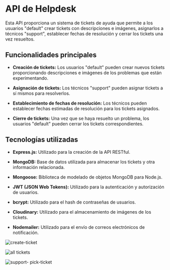 # API de Helpdesk

Esta API proporciona un sistema de tickets de ayuda que permite a los usuarios "default" crear tickets con descripciones e imágenes, asignarlos a técnicos "support", establecer fechas de resolución y cerrar los tickets una vez resueltos.

## Funcionalidades principales

- **Creación de tickets:** Los usuarios "default" pueden crear nuevos tickets proporcionando descripciones e imágenes de los problemas que están experimentando.

- **Asignación de tickets:** Los técnicos "support" pueden asignar tickets a sí mismos para resolverlos.

- **Establecimiento de fechas de resolución:** Los técnicos pueden establecer fechas estimadas de resolución para los tickets asignados.

- **Cierre de tickets:** Una vez que se haya resuelto un problema, los usuarios "default" pueden cerrar los tickets correspondientes.

## Tecnologías utilizadas

- **Express.js:** Utilizado para la creación de la API RESTful.

- **MongoDB:** Base de datos utilizada para almacenar los tickets y otra información relacionada.

- **Mongoose:** Biblioteca de modelado de objetos MongoDB para Node.js.

- **JWT (JSON Web Tokens):** Utilizado para la autenticación y autorización de usuarios.

- **bcrypt:** Utilizado para el hash de contraseñas de usuarios.

- **Cloudinary:** Utilizado para el almacenamiento de imágenes de los tickets.

- **Nodemailer:** Utilizado para el envío de correos electrónicos de notificación.


![create-ticket](https://github.com/UlisesOrnelasR/tickets-app-api/assets/99143567/39a8d430-f84c-416e-8378-3f6993453942)


![all tickets](https://github.com/UlisesOrnelasR/tickets-app-api/assets/99143567/fbbae15f-da8c-4cef-94ff-283133606e50)



![support- pick-ticket](https://github.com/UlisesOrnelasR/tickets-app-api/assets/99143567/aa778306-4270-4d20-ab6f-3f36c79dc15c)





  
